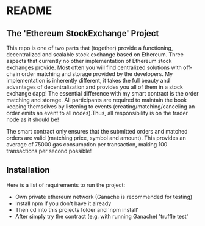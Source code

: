 # README

## The 'Ethereum StockExchange' Project

This repo is one of two parts that (together) provide a functioning, decentralized and scalable stock exchange based on Ethereum. Three aspects that currently no other implementation of Ethereum stock exchanges provide. Most often you will find centralized solutions with off-chain order matching and storage provided by the developers. My implementation is inherently different, it takes the full beauty and advantages of decentralization and provides you all of them in a stock exchange dapp! The essential difference with my smart contract is the order matching and storage. All participants are required to maintain the book keeping themselves by listening to events (creating/matching/canceling an order emits an event to all nodes).Thus, all responsibility is on the trader node as it should be!

The smart contract only ensures that the submitted orders and matched orders are valid (matching price, symbol and amount). This provides an average of 75000 gas consumption per transaction, making 100 transactions per second possible!



## Installation

Here is a list of requirements to run the project:
* Own private ethereum network (Ganache is recommended for testing)
* Install npm if you don't have it already
* Then cd into this projects folder and 'npm install'
* After simply try the contract (e.g. with running Ganache) 'truffle test'

